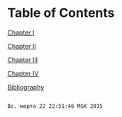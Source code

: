 Table of Contents 
=================

[Chapter I](#chapter1)

	

[Chapter II](#chapterII)

	
[Chapter III](#chapterIII)

	

[Chapter IV](#chapterIV)

	

[Bibliography](#bibliography)

                                                                                                                                             Вс. марта 22 22:51:46 MSK 2015



